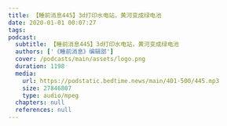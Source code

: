 ```yaml
---
title: 【睡前消息445】3d打印水电站，黄河变成绿电池
date: 2020-01-01 00:07:27
tags:
podcast:
  subtitle: 【睡前消息445】3d打印水电站，黄河变成绿电池
  authors: ['《睡前消息》编辑部']
  cover: /podcasts/main/assets/logo.png
  duration: 1198
  media:
    url: https://podstatic.bedtime.news/main/401-500/445.mp3
    size: 27846807
    type: audio/mpeg
  chapters: null
  references: null
---
```

